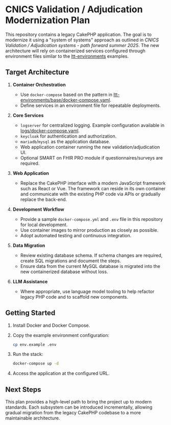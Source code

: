 # CNICS Validation / Adjudication Modernization Plan

This repository contains a legacy CakePHP application. The goal is to modernize
it using a "system of systems" approach as outlined in *CNICS Validation /
Adjudication systems - path forward summer 2025*. The new architecture will rely
on containerized services configured through environment files similar to the
[ltt-environments](https://github.com/uwcirg/ltt-environments) examples.

## Target Architecture

1. **Container Orchestration**
   - Use `docker-compose` based on the pattern in
     [ltt-environments/base/docker-compose.yaml](https://github.com/uwcirg/ltt-environments/blob/main/base/docker-compose.yaml).
   - Define services in an environment file for repeatable deployments.

2. **Core Services**
   - `logserver` for centralized logging. Example configuration available in
     [logs/docker-compose.yaml](https://github.com/uwcirg/ltt-environments/blob/main/logs/docker-compose.yaml).
   - `keycloak` for authentication and authorization.
   - `mariadb`/`mysql` as the application database.
   - Web application container running the new validation/adjudication UI.
   - Optional SMART on FHIR PRO module if questionnaires/surveys are required.

3. **Web Application**
   - Replace the CakePHP interface with a modern JavaScript framework such as
     React or Vue. The framework can reside in its own container and communicate
     with the existing PHP code via APIs or gradually replace the back-end.

4. **Development Workflow**
   - Provide a sample `docker-compose.yml` and `.env` file in this repository for
     local development.
   - Use container images to mirror production as closely as possible.
   - Adopt automated testing and continuous integration.

5. **Data Migration**
   - Review existing database schema. If schema changes are required, create SQL
     migrations and document the steps.
   - Ensure data from the current MySQL database is migrated into the new
     containerized database without loss.

6. **LLM Assistance**
   - Where appropriate, use language model tooling to help refactor legacy PHP
     code and to scaffold new components.

## Getting Started

1. Install Docker and Docker Compose.
2. Copy the example environment configuration:

   ```bash
   cp env.example .env
   ```
3. Run the stack:

   ```bash
   docker-compose up -d
   ```
4. Access the application at the configured URL.

## Next Steps

This plan provides a high-level path to bring the project up to modern
standards. Each subsystem can be introduced incrementally, allowing gradual
migration from the legacy CakePHP codebase to a more maintainable architecture.


